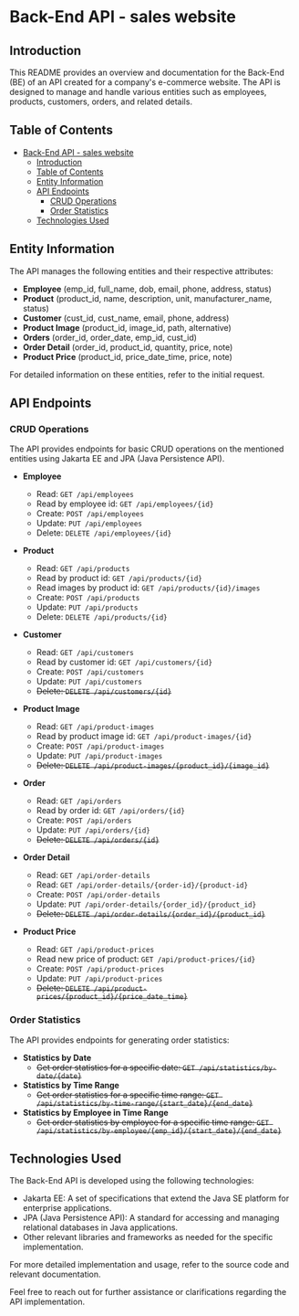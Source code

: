 # Back-End API - sales website

## Introduction

This README provides an overview and documentation for the Back-End (BE) of an API created for a company's e-commerce website. The API is designed to manage and handle various entities such as employees, products, customers, orders, and related details.

## Table of Contents

-   [Back-End API - sales website](#back-end-api---sales-website)
    -   [Introduction](#introduction)
    -   [Table of Contents](#table-of-contents)
    -   [Entity Information](#entity-information)
    -   [API Endpoints](#api-endpoints)
        -   [CRUD Operations](#crud-operations)
        -   [Order Statistics](#order-statistics)
    -   [Technologies Used](#technologies-used)

## Entity Information

The API manages the following entities and their respective attributes:

-   **Employee** (emp_id, full_name, dob, email, phone, address, status)
-   **Product** (product_id, name, description, unit, manufacturer_name, status)
-   **Customer** (cust_id, cust_name, email, phone, address)
-   **Product Image** (product_id, image_id, path, alternative)
-   **Orders** (order_id, order_date, emp_id, cust_id)
-   **Order Detail** (order_id, product_id, quantity, price, note)
-   **Product Price** (product_id, price_date_time, price, note)

For detailed information on these entities, refer to the initial request.

## API Endpoints

### CRUD Operations

The API provides endpoints for basic CRUD operations on the mentioned entities using Jakarta EE and JPA (Java Persistence API).

-   **Employee**

    -   Read: `GET /api/employees`
    -   Read by employee id: `GET /api/employees/{id}`
    -   Create: `POST /api/employees`
    -   Update: `PUT /api/employees`
    -   Delete: `DELETE /api/employees/{id}`

-   **Product**

    -   Read: `GET /api/products`
    -   Read by product id: `GET /api/products/{id}`
    -   Read images by product id: `GET /api/products/{id}/images`
    -   Create: `POST /api/products`
    -   Update: `PUT /api/products`
    -   Delete: `DELETE /api/products/{id}`

-   **Customer**

    -   Read: `GET /api/customers`
    -   Read by customer id: `GET /api/customers/{id}`
    -   Create: `POST /api/customers`
    -   Update: `PUT /api/customers`
    -   ~~Delete: `DELETE /api/customers/{id}`~~

-   **Product Image**

    -   Read: `GET /api/product-images`
    -   Read by product image id: `GET /api/product-images/{id}`
    -   Create: `POST /api/product-images`
    -   Update: `PUT /api/product-images`
    -   ~~Delete: `DELETE /api/product-images/{product_id}/{image_id}`~~

-   **Order**

    -   Read: `GET /api/orders`
    -   Read by order id: `GET /api/orders/{id}`
    -   Create: `POST /api/orders`
    -   Update: `PUT /api/orders/{id}`
    -   ~~Delete: `DELETE /api/orders/{id}`~~

-   **Order Detail**

    -   Read: `GET /api/order-details`
    -   Read: `GET /api/order-details/{order-id}/{product-id}`
    -   Create: `POST /api/order-details`
    -   Update: `PUT /api/order-details/{order_id}/{product_id}`
    -   ~~Delete: `DELETE /api/order-details/{order_id}/{product_id}`~~

-   **Product Price**

    -   Read: `GET /api/product-prices`
    -   Read new price of product: `GET /api/product-prices/{id}`
    -   Create: `POST /api/product-prices`
    -   Update: `PUT /api/product-prices`
    -   ~~Delete: `DELETE /api/product-prices/{product_id}/{price_date_time}`~~

### Order Statistics

The API provides endpoints for generating order statistics:

-   **Statistics by Date**
    -   ~~Get order statistics for a specific date: `GET /api/statistics/by-date/{date}`~~
-   **Statistics by Time Range**
    -   ~~Get order statistics for a specific time range: `GET /api/statistics/by-time-range/{start_date}/{end_date}`~~
-   **Statistics by Employee in Time Range**
    -   ~~Get order statistics by employee for a specific time range: `GET /api/statistics/by-employee/{emp_id}/{start_date}/{end_date}`~~

## Technologies Used

The Back-End API is developed using the following technologies:

-   Jakarta EE: A set of specifications that extend the Java SE platform for enterprise applications.
-   JPA (Java Persistence API): A standard for accessing and managing relational databases in Java applications.
-   Other relevant libraries and frameworks as needed for the specific implementation.

For more detailed implementation and usage, refer to the source code and relevant documentation.

Feel free to reach out for further assistance or clarifications regarding the API implementation.
